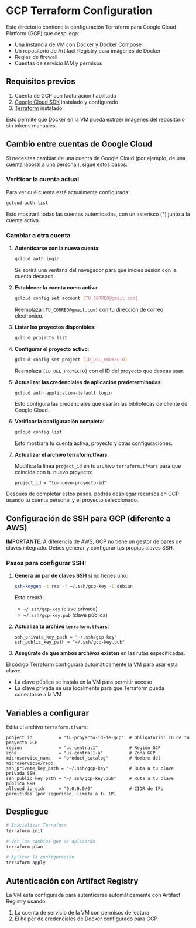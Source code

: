 # GCP Terraform Configuration

Este directorio contiene la configuración Terraform para Google Cloud Platform (GCP) que despliega:

- Una instancia de VM con Docker y Docker Compose
- Un repositorio de Artifact Registry para imágenes de Docker
- Reglas de firewall
- Cuentas de servicio IAM y permisos

## Requisitos previos

1. Cuenta de GCP con facturación habilitada
2. [Google Cloud SDK](https://cloud.google.com/sdk/docs/install) instalado y configurado
3. [Terraform](https://developer.hashicorp.com/terraform/downloads) instalado

Esto permite que Docker en la VM pueda extraer imágenes del repositorio sin tokens manuales.

## Cambio entre cuentas de Google Cloud

Si necesitas cambiar de una cuenta de Google Cloud (por ejemplo, de una cuenta laboral a una personal), sigue estos pasos:

### Verificar la cuenta actual

Para ver qué cuenta está actualmente configurada:

```bash
gcloud auth list
```

Esto mostrará todas las cuentas autenticadas, con un asterisco (*) junto a la cuenta activa.

### Cambiar a otra cuenta

1. **Autenticarse con la nueva cuenta**:

   ```bash
   gcloud auth login
   ```

   Se abrirá una ventana del navegador para que inicies sesión con la cuenta deseada.

2. **Establecer la cuenta como activa**:

   ```bash
   gcloud config set account [TU_CORREO@gmail.com]
   ```

   Reemplaza `[TU_CORREO@gmail.com]` con tu dirección de correo electrónico.

3. **Listar los proyectos disponibles**:

   ```bash
   gcloud projects list
   ```

4. **Configurar el proyecto activo**:

   ```bash
   gcloud config set project [ID_DEL_PROYECTO]
   ```

   Reemplaza `[ID_DEL_PROYECTO]` con el ID del proyecto que deseas usar.

5. **Actualizar las credenciales de aplicación predeterminadas**:

   ```bash
   gcloud auth application-default login
   ```

   Esto configura las credenciales que usarán las bibliotecas de cliente de Google Cloud.

6. **Verificar la configuración completa**:

   ```bash
   gcloud config list
   ```

   Esto mostrará tu cuenta activa, proyecto y otras configuraciones.

7. **Actualizar el archivo terraform.tfvars**:

   Modifica la línea `project_id` en tu archivo `terraform.tfvars` para que coincida con tu nuevo proyecto:

   ```
   project_id = "tu-nuevo-proyecto-id"
   ```

Después de completar estos pasos, podrás desplegar recursos en GCP usando tu cuenta personal y el proyecto seleccionado.

## Configuración de SSH para GCP (diferente a AWS)

**IMPORTANTE**: A diferencia de AWS, GCP no tiene un gestor de pares de claves integrado. Debes generar y configurar tus propias claves SSH.

### Pasos para configurar SSH:

1. **Genera un par de claves SSH** si no tienes uno:
   ```bash
   ssh-keygen -t rsa -f ~/.ssh/gcp-key -C debian
   ```
   Esto creará:
   - `~/.ssh/gcp-key` (clave privada)
   - `~/.ssh/gcp-key.pub` (clave pública)

2. **Actualiza tu archivo `terraform.tfvars`**:
   ```
   ssh_private_key_path = "~/.ssh/gcp-key"
   ssh_public_key_path = "~/.ssh/gcp-key.pub"
   ```

3. **Asegúrate de que ambos archivos existen** en las rutas especificadas.

El código Terraform configurará automáticamente la VM para usar esta clave:
- La clave pública se instala en la VM para permitir acceso
- La clave privada se usa localmente para que Terraform pueda conectarse a la VM

## Variables a configurar

Edita el archivo `terraform.tfvars`:

```hcl
project_id          = "tu-proyecto-id-de-gcp"  # Obligatorio: ID de tu proyecto GCP
region              = "us-central1"            # Región GCP
zone                = "us-central1-a"          # Zona GCP
microservice_name   = "product_catalog"        # Nombre del microservicio/repo
ssh_private_key_path = "~/.ssh/gcp-key"        # Ruta a tu clave privada SSH
ssh_public_key_path = "~/.ssh/gcp-key.pub"     # Ruta a tu clave pública SSH
allowed_ip_cidr     = "0.0.0.0/0"              # CIDR de IPs permitidas (por seguridad, limita a tu IP)
```

## Despliegue

```bash
# Inicializar Terraform
terraform init

# Ver los cambios que se aplicarán
terraform plan

# Aplicar la configuración
terraform apply
```

## Autenticación con Artifact Registry

La VM está configurada para autenticarse automáticamente con Artifact Registry usando:

1. La cuenta de servicio de la VM con permisos de lectura
2. El helper de credenciales de Docker configurado para GCP
